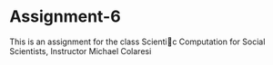 # Assignment-6
This is an assignment for the class Scientic Computation for Social Scientists, Instructor Michael Colaresi

